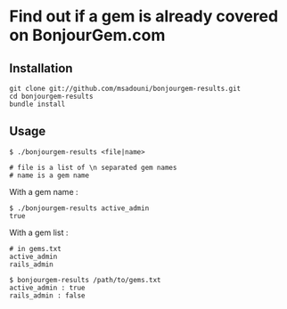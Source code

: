 # Find out if a gem is already covered on BonjourGem.com

## Installation

    git clone git://github.com/msadouni/bonjourgem-results.git
    cd bonjourgem-results
    bundle install

## Usage

    $ ./bonjourgem-results <file|name>

    # file is a list of \n separated gem names
    # name is a gem name

With a gem name :

    $ ./bonjourgem-results active_admin
    true

With a gem list :

    # in gems.txt
    active_admin
    rails_admin

    $ bonjourgem-results /path/to/gems.txt
    active_admin : true
    rails_admin : false

